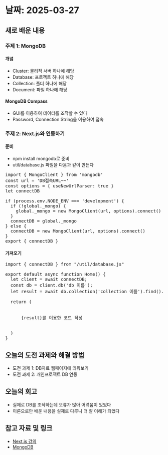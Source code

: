 # 날짜: 2025-03-27

## 새로 배운 내용
### 주제 1: MongoDB
#### 개념
- Cluster: 물리적 서버 하나에 해당
- Database: 프로젝트 하나에 해당
- Collection: 폴더 하나에 해당
- Document: 파일 하나에 해당

#### MongoDB Compass
- GUI를 이용하여 데이터를 조작할 수 있다
- Password, Connection String을 이용하여 접속

### 주제 2: Next.js와 연동하기
#### 준비
- npm install mongodb로 준비
- util/database.js 파일을 다음과 같이 만든다

<pre>
import { MongoClient } from 'mongodb'
const url = 'DB접속URL~~'
const options = { useNewUrlParser: true }
let connectDB

if (process.env.NODE_ENV === 'development') {
  if (!global._mongo) {
    global._mongo = new MongoClient(url, options).connect()
  }
  connectDB = global._mongo
} else {
  connectDB = new MongoClient(url, options).connect()
}
export { connectDB }
</pre>

#### 가져오기
<pre>
import { connectDB } from "/util/database.js"

export default async function Home() {
  let client = await connectDB;
  const db = client.db('db 이름');
  let result = await db.collection('collection 이름').find().toArray();

  return (
    <main>
      {result}를 이용한 코드 작성
    </main>
  )
}
</pre>

## 오늘의 도전 과제와 해결 방법
- 도전 과제 1: DB자료 웹페이지에 띄워보기
- 도전 과제 2: 개인프로젝트 DB 연동

## 오늘의 회고
- 실제로 DB를 조작하는데 오류가 많아 어려움이 있었다
- 이론으로만 배운 내용을 실제로 다루니 더 잘 이해가 되었다
  
## 참고 자료 및 링크
- [Next.js 강의](https://codingapple.com/course/next-js/)
- [MongoDB](https://www.mongodb.com/)
